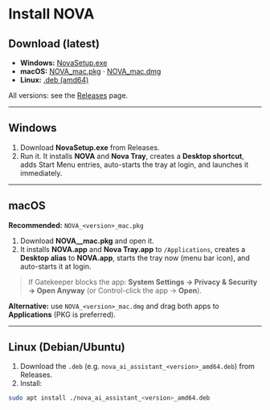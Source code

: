 # Install NOVA

## Download (latest)
- **Windows:** [NovaSetup.exe](https://github.com/Vikey-14/nova-ai-assistant/releases/latest/download/NovaSetup.exe)
- **macOS:**  [NOVA_mac.pkg](https://github.com/Vikey-14/nova-ai-assistant/releases/latest/download/NOVA_mac.pkg) · [NOVA_mac.dmg](https://github.com/Vikey-14/nova-ai-assistant/releases/latest/download/NOVA_mac.dmg)
- **Linux:**  [.deb (amd64)](https://github.com/Vikey-14/nova-ai-assistant/releases/latest/download/nova_ai_assistant_amd64.deb)

All versions: see the [Releases](https://github.com/Vikey-14/nova-ai-assistant/releases) page.

---

## Windows
1) Download **NovaSetup.exe** from Releases.  
2) Run it. It installs **NOVA** and **Nova Tray**, creates a **Desktop shortcut**, adds Start Menu entries, auto-starts the tray at login, and launches it immediately.

---

## macOS
**Recommended:** `NOVA_<version>_mac.pkg`

1) Download **NOVA_<version>_mac.pkg** and open it.  
2) It installs **NOVA.app** and **Nova Tray.app** to `/Applications`, creates a **Desktop alias** to **NOVA.app**, starts the tray now (menu bar icon), and auto-starts it at login.

> If Gatekeeper blocks the app: **System Settings → Privacy & Security → Open Anyway** (or Control-click the app → **Open**).

**Alternative:** use `NOVA_<version>_mac.dmg` and drag both apps to **Applications** (PKG is preferred).

---

## Linux (Debian/Ubuntu)
1) Download the `.deb` (e.g. `nova_ai_assistant_<version>_amd64.deb`) from Releases.  
2) Install:
```bash
sudo apt install ./nova_ai_assistant_<version>_amd64.deb
```